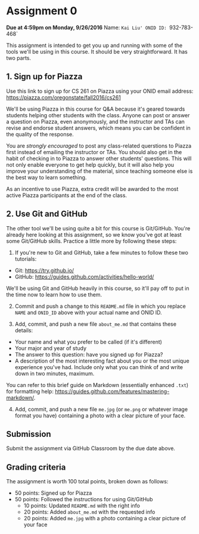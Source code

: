 # Assignment 0
**Due at 4:59pm on Monday, 9/26/2016**
Name: `Kai Liu'
ONID ID: `932-783-468`

This assignment is intended to get you up and running with some of the tools we'll be using in this course.  It should be very straightforward.  It has two parts.

## 1. Sign up for Piazza

Use this link to sign up for CS 261 on Piazza using your ONID email address: https://piazza.com/oregonstate/fall2016/cs261

We'll be using Piazza in this course for Q&A because it's geared towards students helping other students with the class.  Anyone can post or answer a question on Piazza, even anonymously, and the instructor and TAs can revise and endorse student answers, which means you can be confident in the quality of the response.

You are *strongly encouraged* to post any class-related querstions to Piazza first instead of emailing the instructor or TAs.  You should also get in the habit of checking in to Piazza to answer other students' questions.  This will not only enable everyone to get help quickly, but it will also help you improve your understanding of the material, since teaching someone else is the best way to learn something.

As an incentive to use Piazza, extra credit will be awarded to the most active Piazza participants at the end of the class.

## 2. Use Git and GitHub

The other tool we'll be using quite a bit for this course is Git/GitHub.  You're already here looking at this assignment, so we know you've got at least some Git/GitHub skills.  Practice a little more by following these steps:

1. If you're new to Git and GitHub, take a few minutes to follow these two tutorials:
  * Git: https://try.github.io/
  * GitHub: https://guides.github.com/activities/hello-world/

  We'll be using Git and GitHub heavily in this course, so it'll pay off to put in the time now to learn how to use them.

2. Commit and push a change to this `README.md` file in which you replace `NAME` and `ONID_ID` above with your actual name and ONID ID.

3. Add, commit, and push a new file `about_me.md` that contains these details:
  * Your name and what you prefer to be called (if it's different)
  * Your major and year of study
  * The answer to this question: have you signed up for Piazza?
  * A description of the most interesting fact about you or the most unique experience you've had.  Include only what you can think of and write down in two minutes, maximum.
  
  You can refer to this brief guide on Markdown (essentially enhanced `.txt`) for formatting help: https://guides.github.com/features/mastering-markdown/.

4. Add, commit, and push a new file `me.jpg` (or `me.png` or whatever image format you have) containing a photo with a clear picture of your face.

## Submission

Submit the assignment via GitHub Classroom by the due date above.

## Grading criteria

The assignment is worth 100 total points, broken down as follows:
* 50 points: Signed up for Piazza
* 50 points: Followed the instructions for using Git/GitHub
  * 10 points: Updated `README.md` with the right info
  * 20 points: Added `about_me.md` with the requested info
  * 20 points: Added `me.jpg` with a photo containing a clear picture of your face
